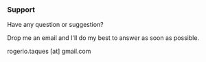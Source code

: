 ### Support

Have any question or suggestion?

Drop me an email and I'll do my best to answer as soon as possible.

rogerio.taques [at] gmail.com